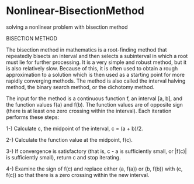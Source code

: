 # Nonlinear-BisectionMethod
solving a nonlinear problem with bisection method

BISECTION METHOD

The bisection method in mathematics is a root-finding method that repeatedly bisects an interval and then selects a subinterval in which 
a root must lie for further processing. It is a very simple and robust method, but it is also relatively slow. Because of this, it is 
often used to obtain a rough approximation to a solution which is then used as a starting point for more rapidly converging methods. 
The method is also called the interval halving method, the binary search method, or the dichotomy method.

The input for the method is a continuous function f, an interval [a, b], and the function values f(a) and f(b). The function values are 
of opposite sign (there is at least one zero crossing within the interval). Each iteration performs these steps:

1-) Calculate c, the midpoint of the interval, c = (a + b)/2.

2-) Calculate the function value at the midpoint, f(c).

3-) If convergence is satisfactory (that is, c - a is sufficiently small, or |f(c)| is sufficiently small), return c and stop iterating.

4-) Examine the sign of f(c) and replace either (a, f(a)) or (b, f(b)) with (c, f(c)) so that there is a zero crossing within the new 
interval.
